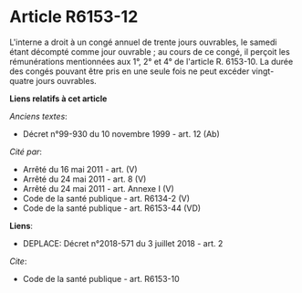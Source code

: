 # Article R6153-12

L'interne a droit à un congé annuel de trente jours ouvrables, le samedi étant décompté comme jour ouvrable ; au cours de ce
congé, il perçoit les rémunérations mentionnées aux 1°, 2° et 4° de l'article R. 6153-10. La durée des congés pouvant être
pris en une seule fois ne peut excéder vingt-quatre jours ouvrables.

**Liens relatifs à cet article**

_Anciens textes_:

  - Décret n°99-930 du 10 novembre 1999 - art. 12 (Ab)

_Cité par_:

  - Arrêté du 16 mai 2011 - art. (V)
  - Arrêté du 24 mai 2011 - art. 8 (V)
  - Arrêté du 24 mai 2011 - art. Annexe I (V)
  - Code de la santé publique - art. R6134-2 (V)
  - Code de la santé publique - art. R6153-44 (VD)

**Liens**:

  - DEPLACE: Décret n°2018-571 du 3 juillet 2018 - art. 2

_Cite_:

  - Code de la santé publique - art. R6153-10
